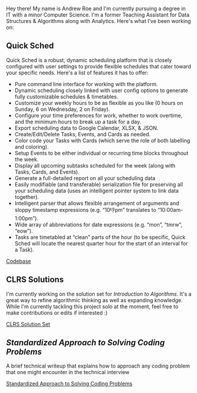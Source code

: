 Hey there! My name is Andrew Roe and I'm currently pursuing a degree in IT with a minor Computer Science. I'm a former Teaching Assistant for Data Structures & Algorithms along with Analytics. Here's what I've been working on:

## Quick Sched

Quick Sched is a robust, dynamic scheduling platform that is closely configured with user settings to provide flexible schedules that cater toward your specific needs. Here's a list of features it has to offer:
* Pure command line interface for working with the platform.
*	Dynamic scheduling closely linked with user config options to generate fully customizable schedules & timetables.
*	Customize your weekly hours to be as flexible as you like (0 hours on Sunday, 6 on Wednesday, 2 on Friday).
*	Configure your time preferences for work, whether to work overtime, and the minimum hours to break up a task for a day.
*	Export scheduling data to Google Calendar, XLSX, & JSON.
*	Create/Edit/Delete Tasks, Events, and Cards as needed.
*	Color code your Tasks with Cards (which serve the role of both labelling and coloring).
*	Setup Events to be either individual or recurring time blocks throughout the week.
*	Display all upcoming subtasks scheduled for the week (along with Tasks, Cards, and Events).
*	Generate a full-detailed report on all your scheduling data
*	Easily modifiable (and transferable) serialization file for preserving all your scheduling data (uses an intelligent pointer system to link data together).
*	Intelligent parser that allows flexible arrangement of arguments and sloppy timestamp expressions (e.g. “10:-1:pm” translates to “10:00am-1:00pm”).
*	Wide array of abbreviations for date expressions (e.g. “mon”, “tmrw”, “eow”).
*	Tasks are timetabled at “clean” parts of the hour (to be specific, Quick Sched will locate the nearest quarter hour for the start of an interval for a Task).


[Codebase](https://github.com/AndrewRoe34/quick-schedr)

## CLRS Solutions

I'm currently working on the solution set for *Introduction to Algorithms*. It's a great way to refine algorithmic thinking as well as expanding knowledge. While I'm currently tackling this project solo at the moment, feel free to make contributions or edits if interested :)

[CLRS Solution Set](https://github.com/AndrewRoe34/CLRS-Solutions)

## *Standardized Approach to Solving Coding Problems*

A brief technical writeup that explains how to approach any coding problem that one might encounter in the technical interview

[Standardized Approach to Solving Coding Problems](https://github.com/AndrewRoe34/standardized-code-solving/blob/main/A%20Standardized%20Approach%20to%20Solving%20Coding%20Problems.pdf)
